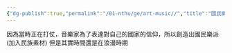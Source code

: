 ```yaml
---
{"dg-publish":true,"permalink":"/01-nthu/ge/art-music//","title":"國民樂派","tags":["NTHU/GE"]}
---
```


因為當時正在打仗，音樂家為了表達對自己的國家的信仰，所以創造出國民樂派(加入民族素材)
但是其實時間還是在浪漫時期